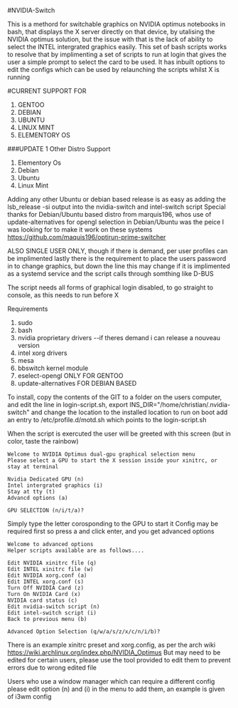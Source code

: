 #NVIDIA-Switch

This is a methord for switchable graphics on NVIDIA optimus notebooks in bash, that displays the X server directly on that device, by utalising the NVIDIA optimus solution, but the issue with that is the lack of ability to select the INTEL intergrated graphics easily. This set of bash scripts works to resolve that by implimenting a set of scripts to run at login that gives the user a simple prompt to select the card to be used. It has inbuilt options to edit the configs which can be used by relaunching the scripts whilst X is running

#CURRENT SUPPORT FOR
1. GENTOO
2. DEBIAN
3. UBUNTU
4. LINUX MINT
5. ELEMENTORY OS

###UPDATE 1
Other Distro Support

1. Elementory Os
2. Debian
3. Ubuntu
4. Linux Mint

Adding any other Ubuntu or debian based release is as easy as adding the lsb_release -si output into the nvidia-switch and intel-switch script
Special thanks for Debian/Ubuntu based distro from marquis196, whos use of update-alternatives for opengl selection in Debian/Ubuntu was the peice I was looking for to make it work on these systems
https://github.com/maquis196/optirun-prime-switcher


ALSO SINGLE USER ONLY, though if there is demand, per user profiles can be implimented
lastly there is the requirement to place the users password in to change graphics, but down the line this may change if it is implimented as a systemd service and the script calls through somthing like D-BUS

The script needs all forms of graphical login disabled, to go straight to console, as this needs to run before X

Requirements

1. sudo
2. bash
3. nvidia proprietary drivers --if theres demand i can release a nouveau version
4. intel xorg drivers
5. mesa
6. bbswitch kernel module
7. eselect-opengl ONLY FOR GENTOO
8. update-alternatives FOR DEBIAN BASED


To install, copy the contents of the GIT to a folder on the users computer, and edit the line in login-script.sh, export INS_DIR="/home/christian/.nvidia-switch" and change the location to the installed location
to run on boot add an entry to /etc/profile.d/motd.sh which points to the login-script.sh

When the script is exercuted the user will be greeted with this screen (but in color, taste the rainbow)

 ```
 Welcome to NVIDIA Optimus dual-gpu graphical selection menu
Please select a GPU to start the X session inside your xinitrc, or stay at terminal

 Nvidia Dedicated GPU (n)
 Intel intergrated graphics (i)
 Stay at tty (t)
 Advancd options (a)

GPU SELECTION (n/i/t/a)? 
```

Simply type the letter corosponding to the GPU to start it
Config may be required first so press a and click enter, and you get advanced options

```
Welcome to advanced options
Helper scripts available are as follows....

Edit NVIDIA xinitrc file (q)
Edit INTEL xinitrc file (w)
Edit NVIDIA xorg.conf (a)
Edit INTEL xorg.conf (s)
Turn Off NVIDIA Card (z)
Turn On NVIDIA Card (x)
NVIDIA card status (c)
Edit nvidia-switch script (n)
Edit intel-switch script (i)
Back to previous menu (b)

Advanced Option Selection (q/w/a/s/z/x/c/n/i/b)?
```

There is an example xinitrc preset and xorg.config, as per the arch wiki
https://wiki.archlinux.org/index.php/NVIDIA_Optimus
But may need to be edited for certain users, please use the tool provided to edit them to prevent errors due to wrong edited file

Users who use a window manager which can require a different config please edit option (n) and (i) in the menu to add them, an example is given of i3wm config
